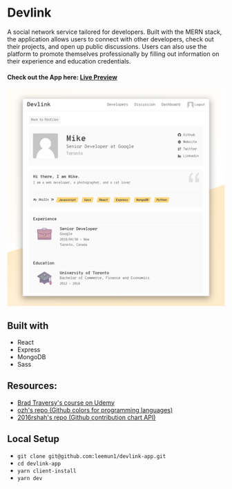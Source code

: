 # Devlink

A social network service tailored for developers. Built with the MERN stack, the application allows users to connect with other developers, check out their projects, and open up public discussions. Users can also use the platform to promote themselves professionally by filling out information on their experience and education credentials.

#### Check out the App here: [Live Preview](https://devlink-leemun1.herokuapp.com)

![screenshot](/devlink.png)

## Built with

- React
- Express
- MongoDB
- Sass

## Resources:

- [Brad Traversy's course on Udemy](https://www.udemy.com/mern-stack-front-to-back/)
- [ozh's repo (Github colors for programming languages)](https://github.com/ozh/github-colors)
- [2016rshah's repo (Github contribution chart API)](https://ghchart.rshah.org/)

## Local Setup

- `git clone git@github.com:leemun1/devlink-app.git`
- `cd devlink-app`
- `yarn client-install`
- `yarn dev`

